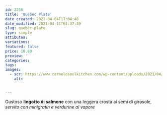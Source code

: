 ```yaml
---
id: 2256
title: 'Quebec Plate'
date_created: 2021-04-04T17:04:48
date_modified: 2021-04-11T02:37:39
slug: quebec-plate
type: simple
attibutes: 
variations:
featured: false
price: 10.80
preview: '  '
categories: 
tags: 
images: 
  - scr: https://www.carmelosoulkitchen.com/wp-content/uploads/2021/04/QUEBEC-PLATE-SOLO-LOGO.png
    alt: 


---
```


<p>Gustoso <strong>lingotto di salmone</strong> con una leggera crosta ai semi di girasole, <em>servito con minigratin e verdurine al vapore</em></p>

